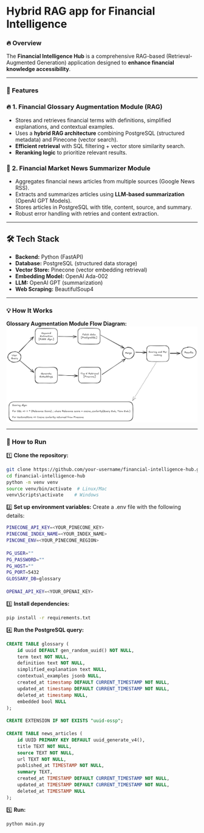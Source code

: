 # Hybrid RAG app for Financial Intelligence

### 🔥 **Overview**
The **Financial Intelligence Hub** is a comprehensive RAG-based (Retrieval-Augmented Generation) application designed to **enhance financial knowledge accessibility**.  

---

### **🌟 Features**
### 🔥 **1. Financial Glossary Augmentation Module (RAG)**

- Stores and retrieves financial terms with definitions, simplified explanations, and contextual examples.
- Uses a **hybrid RAG architecture** combining PostgreSQL (structured metadata) and Pinecone (vector search).
- **Efficient retrieval** with SQL filtering + vector store similarity search.
- **Reranking logic** to prioritize relevant results.

### 📰 **2. Financial Market News Summarizer Module**

- Aggregates financial news articles from multiple sources (Google News RSS).
- Extracts and summarizes articles using **LLM-based summarization** (OpenAI GPT Models).
- Stores articles in PostgreSQL with title, content, source, and summary.
- Robust error handling with retries and content extraction.

---

## 🛠️ **Tech Stack**

- **Backend:** Python (FastAPI)
- **Database:** PostgreSQL (structured data storage)
- **Vector Store:** Pinecone (vector embedding retrieval)
- **Embedding Model:** OpenAI Ada-002
- **LLM:** OpenAI GPT (summarization)
- **Web Scraping:** BeautifulSoup4
---

### **💡 How It Works**
**Glossary Augmentation Module Flow Diagram:**
![Flow Diagram](Fin-RAG.png)

---

### **🔧 How to Run**
1️⃣ **Clone the repository:**
```bash
git clone https://github.com/your-username/financial-intelligence-hub.git
cd financial-intelligence-hub
python -m venv venv
source venv/bin/activate  # Linux/Mac
venv\Scripts\activate    # Windows
```

2️⃣ **Set up environment variables:**
Create a .env file with the following details:
```bash
PINECONE_API_KEY=<YOUR_PINECONE_KEY>  
PINECONE_INDEX_NAME=<YOUR_INDEX_NAME> 
PINCONE_ENV=<YOUR_PINECONE_REGION>

PG_USER=""
PG_PASSWORD=""
PG_HOST=""
PG_PORT=5432
GLOSSARY_DB=glossary

OPENAI_API_KEY=<YOUR_OPENAI_KEY>
```

3️⃣ **Install dependencies:**
```bash
pip install -r requirements.txt
```

4️⃣ **Run the PostgreSQL query:**
```sql
CREATE TABLE glossary (
	id uuid DEFAULT gen_random_uuid() NOT NULL,
	term text NOT NULL,
	definition text NOT NULL,
	simplified_explanation text NULL,
	contextual_examples jsonb NULL,
	created_at timestamp DEFAULT CURRENT_TIMESTAMP NOT NULL,
	updated_at timestamp DEFAULT CURRENT_TIMESTAMP NOT NULL,
	deleted_at timestamp NULL,
	embedded bool NULL
);

CREATE EXTENSION IF NOT EXISTS "uuid-ossp";

CREATE TABLE news_articles (
    id UUID PRIMARY KEY DEFAULT uuid_generate_v4(),
    title TEXT NOT NULL,
    source TEXT NOT NULL,
    url TEXT NOT NULL,
    published_at TIMESTAMP NOT NULL,
    summary TEXT,
    created_at TIMESTAMP DEFAULT CURRENT_TIMESTAMP NOT NULL,
    updated_at TIMESTAMP DEFAULT CURRENT_TIMESTAMP NOT NULL,
    deleted_at TIMESTAMP NULL
);
```

5️⃣ **Run:**
```bash
python main.py
```